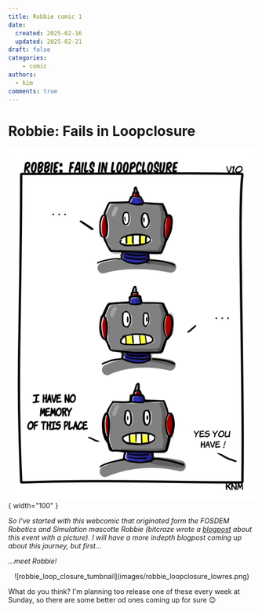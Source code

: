 ```yaml
---
title: Robbie comic 1
date:
  created: 2025-02-16
  updated: 2025-02-21
draft: false
categories: 
    - comic
authors:
  - kim
comments: true
---
```


# Robbie: Fails in Loopclosure

![robbie_loop_closure_tumbnail](images/robbie_loopclosure_lowres.png){ width="100" }

*So I've started with this webcomic that originated form the FOSDEM Robotics and Simulation mascotte Robbie (bitcraze wrote a [blogpost](https://www.bitcraze.io/2025/02/fosdem-25/) about this event with a picture). I will have a more indepth blogpost coming up about this journey, but first...*

*...meet Robbie!*

<!-- more -->

<center>![robbie_loop_closure_tumbnail](images/robbie_loopclosure_lowres.png)</center>

What do you think? I'm planning too release one of these every week at Sunday, so there are some better od ones coming up for sure :wink:
